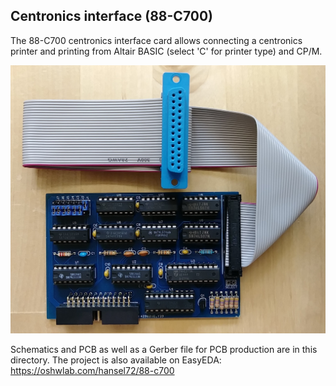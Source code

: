 ## Centronics interface (88-C700)

The 88-C700 centronics interface card allows connecting a centronics
printer and printing from Altair BASIC (select 'C' for printer type)
and CP/M.

![Centronics interface](centronics.jpg)

Schematics and PCB as well as a Gerber file for PCB production are in this directory. 
The project is also available on EasyEDA: https://oshwlab.com/hansel72/88-c700
